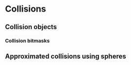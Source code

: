 Collisions
==========

## Collision objects

### Collision bitmasks

## Approximated collisions using spheres
